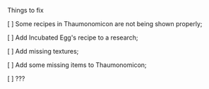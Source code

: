Things to fix

[ ] Some recipes in Thaumonomicon are not being shown properly;

[ ] Add Incubated Egg's recipe to a research;

[ ] Add missing textures;

[ ] Add some missing items to Thaumonomicon;

[ ] ???
